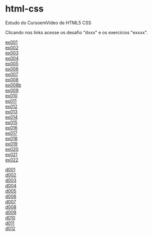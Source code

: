 # html-css
 Estudo do CursoemVideo de HTML5 CSS

Clicando nos links acesse os desafio "dxxx" e os exercícios "exxxx".

<a href="https://abraao2030.github.io/html-css/exercicios/ex001/index.html" target="_blank">ex001</a><br>
<a href="https://abraao2030.github.io/html-css/exercicios/ex002/index.html" target="_blank">ex002</a><br>
<a href="https://abraao2030.github.io/html-css/exercicios/ex003/index.html" target="_blank">ex003</a><br>
<a href="https://abraao2030.github.io/html-css/exercicios/ex004/index.html" target="_blank">ex004</a><br>
<a href="https://abraao2030.github.io/html-css/exercicios/ex005/index.html" target="_blank">ex005</a><br>
<a href="https://abraao2030.github.io/html-css/exercicios/ex006/index.html" target="_blank">ex006</a><br>
<a href="https://abraao2030.github.io/html-css/exercicios/ex007/index.html" target="_blank">ex007</a><br>
<a href="https://abraao2030.github.io/html-css/exercicios/ex008/index.html" target="_blank">ex008</a><br>
<a href="https://abraao2030.github.io/html-css/exercicios/ex008b/index.html" target="_blank">ex008b</a><br>
<a href="https://abraao2030.github.io/html-css/exercicios/ex009/index.html" target="_blank">ex009</a><br>
<a href="https://abraao2030.github.io/html-css/exercicios/ex010/index.html" target="_blank">ex010</a><br>
<a href="https://abraao2030.github.io/html-css/exercicios/ex011/index.html" target="_blank">ex011</a><br>
<a href="https://abraao2030.github.io/html-css/exercicios/ex012/index.html" target="_blank">ex012</a><br>
<a href="https://abraao2030.github.io/html-css/exercicios/ex013/index.html" target="_blank">ex013</a><br>
<a href="https://abraao2030.github.io/html-css/exercicios/ex014/index.html" target="_blank">ex014</a><br>
<a href="https://abraao2030.github.io/html-css/exercicios/ex015/index.html" target="_blank">ex015</a><br>
<a href="https://abraao2030.github.io/html-css/exercicios/ex016/index.html" target="_blank">ex016</a><br>
<a href="https://abraao2030.github.io/html-css/exercicios/ex017/index.html" target="_blank">ex017</a><br>
<a href="https://abraao2030.github.io/html-css/exercicios/ex018/index.html" target="_blank">ex018</a><br>
<a href="https://abraao2030.github.io/html-css/exercicios/ex019/index.html" target="_blank">ex019</a><br>
<a href="https://abraao2030.github.io/html-css/exercicios/ex020/index.html" target="_blank">ex020</a><br>
<a href="https://abraao2030.github.io/html-css/exercicios/ex021/index.html" target="_blank">ex021</a><br>
<a href="https://abraao2030.github.io/html-css/exercicios/ex022/index.html" target="_blank">ex022</a><br>




<a href="https://abraao2030.github.io/html-css/desafios/d001/index.html">d001</a> <br>
<a href="https://abraao2030.github.io/html-css/desafios/d002/index.html">d002</a> <br>
<a href="https://abraao2030.github.io/html-css/desafios/d003/index.html">d003</a><br>
<a href="https://abraao2030.github.io/html-css/desafios/d004/index.html">d004</a> <br>
<a href="https://abraao2030.github.io/html-css/desafios/d005/index.html">d005</a> <br>
<a href="https://abraao2030.github.io/html-css/desafios/d006/index.html">d006</a><br>
<a href="https://abraao2030.github.io/html-css/desafios/d007/index.html">d007</a><br>
<a href="https://abraao2030.github.io/html-css/desafios/d008/index.html">d008</a> <br>
<a href="https://abraao2030.github.io/html-css/desafios/d009/index.html">d009</a> <br>
<a href="https://abraao2030.github.io/html-css/desafios/d010/index.html">d010</a><br>
<a href="https://abraao2030.github.io/html-css/desafios/d011/index.html">d011</a><br>
<a href="https://abraao2030.github.io/html-css/desafios/d012/index.html">d012</a><br>